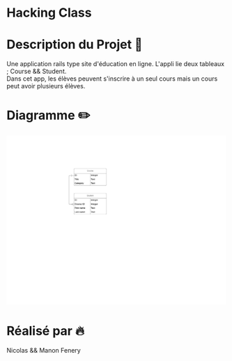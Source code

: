 # Hacking Class

# Description du Projet :pushpin:

Une application rails type site d'éducation en ligne. L'appli lie deux tableaux ; Course && Student.\
Dans cet app, les élèves peuvent s'inscrire à un seul cours mais un cours peut avoir plusieurs élèves.

# Diagramme :pencil2:

![alt text](https://github.com/NicolasFenery/The-Hacking-Class-App-Rails/blob/master/Hacking%20Class%20ERD.jpeg)


# Réalisé par :fire:

Nicolas && Manon Fenery

